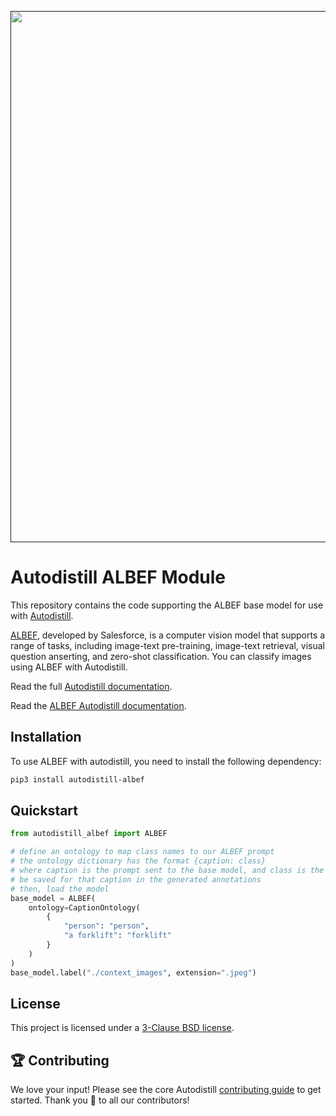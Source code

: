 <div align="center">
  <p>
    <a align="center" href="" target="_blank">
      <img
        width="850"
        src="https://media.roboflow.com/open-source/autodistill/autodistill-banner.png?4"
      >
    </a>
  </p>
</div>

# Autodistill ALBEF Module

This repository contains the code supporting the ALBEF base model for use with [Autodistill](https://github.com/autodistill/autodistill).

[ALBEF](https://github.com/salesforce/LAVIS), developed by Salesforce, is a computer vision model that supports a range of tasks, including image-text pre-training, image-text retrieval, visual question anserting, and zero-shot classification. You can classify images using ALBEF with Autodistill.

Read the full [Autodistill documentation](https://autodistill.github.io/autodistill/).

Read the [ALBEF Autodistill documentation](https://autodistill.github.io/autodistill/base_models/albef/).

## Installation

To use ALBEF with autodistill, you need to install the following dependency:


```bash
pip3 install autodistill-albef
```

## Quickstart

```python
from autodistill_albef import ALBEF

# define an ontology to map class names to our ALBEF prompt
# the ontology dictionary has the format {caption: class}
# where caption is the prompt sent to the base model, and class is the label that will
# be saved for that caption in the generated annotations
# then, load the model
base_model = ALBEF(
    ontology=CaptionOntology(
        {
            "person": "person",
            "a forklift": "forklift"
        }
    )
)
base_model.label("./context_images", extension=".jpeg")
```


## License

This project is licensed under a [3-Clause BSD license](LICENSE).

## 🏆 Contributing

We love your input! Please see the core Autodistill [contributing guide](https://github.com/autodistill/autodistill/blob/main/CONTRIBUTING.md) to get started. Thank you 🙏 to all our contributors!